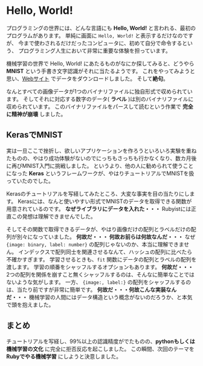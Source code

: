 # Hello, World!

プログラミングの世界には、どんな言語にも **Hello, World!** と言われる、最初のプログラムがあります。
単純に画面に `Hello, World!` と表示するだけなのですが、
今まで使わされるだけだったコンピュータに、初めて自分で命令するという、
プログラミング人生において非常に重要な体験を担っています。

機械学習の世界で Hello, World! にあたるものがなにか探してみると、どうやら **MNIST** という手書き文字認識がそれに当たるようです。
これをやってみようと思い、[Webサイト](http://yann.lecun.com/exdb/mnist/) でデータをダウンロードしました。
そして**絶句**。

なんとすべての画像データが1つのバイナリファイルに独自形式で収められています。
そしてそれに対応する数字のデータ( **ラベル** )は別のバイナリファイルに収められています。
このバイナリファイルをパースして読むという作業で **完全に精神が崩壊** しました。

## KerasでMNIST

実は一旦ここで挫折し、欲しいアプリケーションを作ろうといろいろ実験を重ねたものの、やはり成功体験がないのでにっちもさっちも行かなくなり、数カ月後に再びMNIST入門に挑戦しました。
というより、他の人に勧められて使うことになった **Keras** というフレームワークが、やはりチュートリアルでMNISTを扱っていたのでした。

Kerasのチュートリアルを写経してみたところ、大変な事実を目の当たりにします。
Kerasには、なんと使いやすい形式でMNISTのデータを取得できる関数が用意されているのです。
**なぜライブラリにデータを入れた・・・**
Rubyistには正直この発想は理解できませんでした。

そしてその関数で取得できるデータが、やはり画像だけの配列とラベルだけの配列が別々になっていました。
**何故だ・・・ 何故お前らは何故なんだ・・・**
なぜ `{image: binary, label: number}` の配列じゃないのか、本当に理解できません。
インデックスで配列同士を関連させるなんて、ハッシュの配列に比べたら不確かすぎます。
学習させるときも、`fit` 関数にデータの配列とラベルの配列を渡します。
学習の順番をシャッフルするオプションもあります。
**何故だ・・・**
2つの配列を関係を崩すこと無くシャッフルするのは、そんなに簡単なことではないような気がします。
一方、 `{image:, label:}` の配列をシャッフルするのは、当たり前ですが非常に簡単です。
**何故だ・・・何故こんな実装なんだ・・・**
機械学習の人間にはデータ構造という概念がないのだろうか、と本気で頭を抱えました。

## まとめ

チュートリアルを写経し、99%以上の認識精度がでたものの、**pythonもしくは機械学習の文化** に完全に拒否反応を起こしました。
この瞬間、次回のテーマを **Rubyでやる機械学習** にしようと決意しました。
